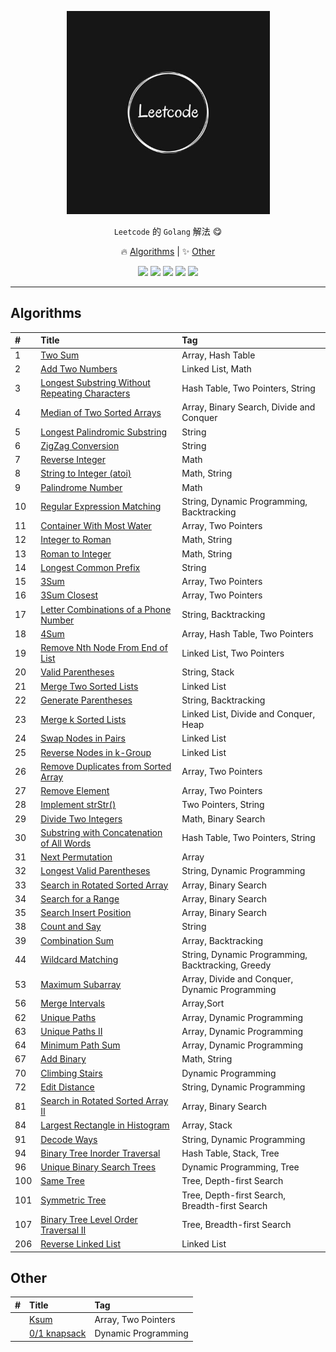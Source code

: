 <p align="center">
    <a href="https://github.com/ljun20160606/leetcode"><img src="doc/leetcode.jpeg" width="325"/></a>
</p>

<p align="center"> <code>Leetcode</code> 的 <code>Golang</code> 解法 😋</p>
<p align="center">
    🔥 <a href="#algorithms">Algorithms</a> |
    ✨ <a href="#other">Other</a>
</p>

<p align="center">
    <a href="https://github.com/ljun20160606/leetcode/blob/master/LICENSE"><img src="https://img.shields.io/badge/license-MIT-blue.svg"></a>
    <a href="https://travis-ci.org/ljun20160606/leetcode"><img src="https://travis-ci.org/ljun20160606/leetcode.svg?branch=master"></a>
    <a href="https://codecov.io/gh/ljun20160606/leetcode"><img src="https://codecov.io/gh/ljun20160606/leetcode/branch/master/graph/badge.svg"></a>
    <a href="https://gitter.im/ljun20160606/leetcode?utm_source=badge&utm_medium=badge&utm_campaign=pr-badge&utm_content=badge"><img src="https://badges.gitter.im/ljun20160606/leetcode.svg"></a>
    <a href="http://commitizen.github.io/cz-cli"><img src="https://img.shields.io/badge/commitizen-friendly-brightgreen.svg"></a>
</p>

***

## Algorithms

| #    | Title                                                                                                                           | Tag                                               |
| :--- | :------------------------------------------------------------------------------------------------------------------------------ | :------------------------------------------------ |
| 1    | [Two Sum](algorithms/001/1.%20Two%20Sum.go)                                                                                     | Array, Hash Table                                 |
| 2    | [Add Two Numbers](algorithms/002/2.%20Add%20Two%20Numbers.go)                                                                   | Linked List, Math                                 |
| 3    | [Longest Substring Without Repeating Characters](algorithms/003/3.%20Longest%20Substring%20Without%20Repeating%20Characters.go) | Hash Table, Two Pointers, String                  |
| 4    | [Median of Two Sorted Arrays](algorithms/004/4.%20Median%20of%20Two%20Sorted%20Arrays.go)                                       | Array, Binary Search, Divide and Conquer          |
| 5    | [Longest Palindromic Substring](algorithms/005/5.%20Longest%20Palindromic%20Substring.go)                                       | String                                            |
| 6    | [ZigZag Conversion](algorithms/006/6.%20ZigZag%20Conversion.go)                                                                 | String                                            |
| 7    | [Reverse Integer](algorithms/007/7.%20Reverse%20Integer.go)                                                                     | Math                                              |
| 8    | [String to Integer (atoi)](algorithms/008/8.%20String%20to%20Integer%20(atoi).go)                                               | Math, String                                      |
| 9    | [Palindrome Number](algorithms/009/9.%20Palindrome%20Number.go)                                                                 | Math                                              |
| 10   | [Regular Expression Matching](algorithms/010/README.md)                                                                         | String, Dynamic Programming, Backtracking         |
| 11   | [Container With Most Water](algorithms/011/11.%20Container%20With%20Most%20Water.go)                                            | Array, Two Pointers                               |
| 12   | [Integer to Roman](algorithms/012/12.%20Integer%20to%20Roman.go)                                                                | Math, String                                      |
| 13   | [Roman to Integer](algorithms/013/13.%20Roman%20to%20Integer.go)                                                                | Math, String                                      |
| 14   | [Longest Common Prefix](algorithms/014/14.%20Longest%20Common%20Prefix.go)                                                      | String                                            |
| 15   | [3Sum](algorithms/015/15.%203Sum.go)                                                                                            | Array, Two Pointers                               |
| 16   | [3Sum Closest](algorithms/016/16.%203Sum%20Closest.go)                                                                          | Array, Two Pointers                               |
| 17   | [Letter Combinations of a Phone Number](algorithms/017/17.%20Letter%20Combinations%20of%20a%20Phone%20Number.go)                | String, Backtracking                              |
| 18   | [4Sum](algorithms/018/18.%204Sum.go)                                                                                            | Array, Hash Table, Two Pointers                   |
| 19   | [Remove Nth Node From End of List](algorithms/019/19.%20Remove%20Nth%20Node%20From%20End%20of%20List.go)                        | Linked List, Two Pointers                         |
| 20   | [Valid Parentheses](algorithms/020/20.%20Valid%20Parentheses.go)                                                                | String, Stack                                     |
| 21   | [Merge Two Sorted Lists](algorithms/021/21.%20Merge%20Two%20Sorted%20Lists.go)                                                  | Linked List                                       |
| 22   | [Generate Parentheses](algorithms/022/22.%20Generate%20Parentheses.go)                                                          | String, Backtracking                              |
| 23   | [Merge k Sorted Lists](algorithms/023/23.%20Merge%20k%20Sorted%20Lists.go)                                                      | Linked List, Divide and Conquer, Heap             |
| 24   | [Swap Nodes in Pairs](algorithms/024/24.%20Swap%20Nodes%20in%20Pairs.go)                                                        | Linked List                                       |
| 25   | [Reverse Nodes in k-Group](algorithms/025/25.%20Reverse%20Nodes%20in%20k-Group.go)                                              | Linked List                                       |
| 26   | [Remove Duplicates from Sorted Array](algorithms/026/26.%20Remove%20Duplicates%20from%20Sorted%20Array.go)                      | Array, Two Pointers                               |
| 27   | [Remove Element](algorithms/027/27.%20Remove%20Element.go)                                                                      | Array, Two Pointers                               |
| 28   | [Implement strStr()](algorithms/028/28.%20Implement%20strStr().go)                                                              | Two Pointers, String                              |
| 29   | [Divide Two Integers](algorithms/029/29.%20Divide%20Two%20Integers.go)                                                          | Math, Binary Search                               |
| 30   | [Substring with Concatenation of All Words](algorithms/030/30.%20Substring%20with%20Concatenation%20of%20All%20Words.go)        | Hash Table, Two Pointers, String                  |
| 31   | [Next Permutation](algorithms/031/31.%20Next%20Permutation.go)                                                                  | Array                                             |
| 32   | [Longest Valid Parentheses](algorithms/032/32.%20Longest%20Valid%20Parentheses.go)                                              | String, Dynamic Programming                       |
| 33   | [Search in Rotated Sorted Array](algorithms/033/33.%20Search%20in%20Rotated%20Sorted%20Array.go)                                | Array, Binary Search                              |
| 34   | [Search for a Range](algorithms/034/34.%20Search%20for%20a%20Range.go)                                                          | Array, Binary Search                              |
| 35   | [Search Insert Position](algorithms/035/35.%20Search%20Insert%20Position.go)                                                    | Array, Binary Search                              |
| 38   | [Count and Say](algorithms/038/38.%20Count%20and%20Say.go)                                                                      | String                                            |
| 39   | [Combination Sum](algorithms/039/README.md)                                                                                     | Array, Backtracking                               |
| 44   | [Wildcard Matching](algorithms/044/44.%20Wildcard%20Matching.go)                                                                | String, Dynamic Programming, Backtracking, Greedy |
| 53   | [Maximum Subarray](algorithms/053/53.%20Maximum%20Subarray.go)                                                                  | Array, Divide and Conquer, Dynamic Programming    |
| 56   | [Merge Intervals](algorithms/056/56.%20Merge%20Intervals.go)                                                                    | Array,Sort                                        |
| 62   | [Unique Paths](algorithms/062/62.%20Unique%20Paths.go)                                                                          | Array, Dynamic Programming                        |
| 63   | [Unique Paths II](algorithms/063/63.%20Unique%20Paths%20II.go)                                                                  | Array, Dynamic Programming                        |
| 64   | [Minimum Path Sum](algorithms/064/64.%20Minimum%20Path%20Sum.go)                                                                | Array, Dynamic Programming                        |
| 67   | [Add Binary](algorithms/067/67.%20Add%20Binary.go)                                                                              | Math, String                                      |
| 70   | [Climbing Stairs](algorithms/070/70.%20Climbing%20Stairs.go)                                                                    | Dynamic Programming                               |
| 72   | [Edit Distance](algorithms/072/72.%20Edit%20Distance.go)                                                                        | String, Dynamic Programming                       |
| 81   | [Search in Rotated Sorted Array II](algorithms/081/81.%20Search%20in%20Rotated%20Sorted%20Array%20II.go)                        | Array, Binary Search                              |
| 84   | [Largest Rectangle in Histogram](algorithms/084/README.md)                                                                      | Array, Stack                                      |
| 91   | [Decode Ways](algorithms/091/91.%20Decode%20Ways.go)                                                                            | String, Dynamic Programming                       |
| 94   | [Binary Tree Inorder Traversal](algorithms/094/94.%20Binary%20Tree%20Inorder%20Traversal.go)                                    | Hash Table, Stack, Tree                           |
| 96   | [Unique Binary Search Trees](algorithms/096/96.%20Unique%20Binary%20Search%20Trees.go)                                          | Dynamic Programming, Tree                         |
| 100  | [Same Tree](algorithms/100/100.%20Same%20Tree.go)                                                                               | Tree, Depth-first Search                          |
| 101  | [Symmetric Tree](algorithms/101/101.%20Symmetric%20Tree.go)                                                                     | Tree, Depth-first Search, Breadth-first Search    |
| 107  | [Binary Tree Level Order Traversal II](algorithms/107/107.%20Binary%20Tree%20Level%20Order%20Traversal%20II.go)                 | Tree, Breadth-first Search                        |
| 206  | [Reverse Linked List](algorithms/206/206.%20Reverse%20Linked%20List.go)                                                         | Linked List                                       |

## Other

| #    | Title                                                  | Tag                 |
| :--- | :----------------------------------------------------- | :------------------ |
|      | [Ksum](algorithms/other/ksum.go)                       | Array, Two Pointers |
|      | [0/1 knapsack](algorithms/other/knapsack%20problem.go) | Dynamic Programming |
